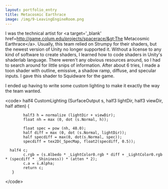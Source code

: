 ```yaml
---
layout: portfolio_entry
title: Metacosmic Earthrace
image: /img/9-LeavingEngineRoom.png
---
```

I was the technical artist for &lt;a target='_blank' href=http://game.colum.edu/projects/spacerace/&gt;The Metacosmic Earthrace&lt;/a&gt;.  Usually, this team relied on Strumpy for their shaders, but the newest version of Unity no longer supported it.  Without a license to any kind of software to create shaders, I learned how to code shaders in Unity's shaderlab language. There weren't any obvious resources around, so I had to search around for little snips of information. After about 6 tries, I made a toon shader with outline, emissive, a shadow ramp, diffuse, and specular inputs.  I gave this shader to Squidware for the game. 

I ended up having to write some custom lighting to make it exactly the way the team wanted.

&lt;code&gt;
    half4 CustomLighting (SurfaceOutput s, half3 lightDir, half3 viewDir, half atten)
        {
          
            half3 h = normalize (lightDir + viewDir);
            float nh = max (0, dot (s.Normal, h));
            
            float spec = pow (nh, 48.0);
            half diff = max (0, dot (s.Normal, lightDir));
            half specdiff = max(0, dot(s.Normal, spec));
            specdiff = tex2D(_SpecMap, float2(specdiff, 0.5));

      half4 c;
            c.rgb = (s.Albedo * _LightColor0.rgb * diff + _LightColor0.rgb * (specdiff * _Shininess)) * (atten * 2);
            c.a = s.Alpha;
            return c;
       }
&lt;/code&gt;
